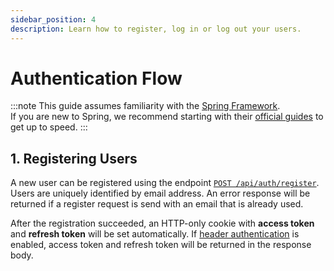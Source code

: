 ```yaml
---
sidebar_position: 4
description: Learn how to register, log in or log out your users.
---
```


# Authentication Flow

:::note
This guide assumes familiarity with the [Spring Framework](https://spring.io).  
If you are new to Spring, we recommend starting with their [official guides](https://spring.io/quickstart) to get up to speed.
:::

## 1. Registering Users

A new user can be registered using the endpoint [`POST /api/auth/register`](/swagger#/Authentication/register).
Users are uniquely identified by email address. 
An error response will be returned if a register request is send with an email that is already used.

After the registration succeeded, an HTTP-only cookie with **access token** and **refresh token** will be set automatically.
If [header authentication](/docs/authorization/basics#header-authentication) is enabled, access token and refresh token will be returned in the response body.

##